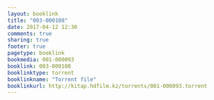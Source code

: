 ```yaml
---
layout: booklink
title: "003-000108"
date: 2017-04-12 12:30
comments: true
sharing: true
footer: true
pagetype: booklink 
bookmedia: 001-000093
booklink: 003-000108
booklinktype: torrent
booklinkname: "Torrent file"
booklinkurl: http://kitap.hdfilm.kz/torrents/001-000093.torrent
---
```


